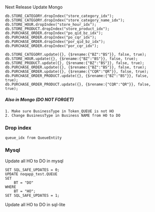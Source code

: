 Next Release Update Mongo

    db.STORE_CATEGORY.dropIndex("store_category_idx");
    db.STORE_CATEGORY.dropIndex("store_category_name_idx");
    db.STORE_HOUR.dropIndex("store_hour_idx");
    db.STORE_PRODUCT.dropIndex("store_product_idx");
    db.PURCHASE_ORDER.dropIndex("po_qid_bz_idx");
    db.PURCHASE_ORDER.dropIndex("po_cqr_idx");
    db.PURCHASE_ORDER.dropIndex("por_qid_bz_idx");
    db.PURCHASE_ORDER.dropIndex("por_cqr_idx");
    
    db.STORE_CATEGORY.update({}, {$rename:{"BZ":"BS"}}, false, true);
    db.STORE_HOUR.update({}, {$rename:{"BZ":"BS"}}, false, true);
    db.STORE_PRODUCT.update({}, {$rename:{"BZ":"BS"}}, false, true);
    db.PURCHASE_ORDER.update({}, {$rename:{"BZ":"BS"}}, false, true);
    db.PURCHASE_ORDER.update({}, {$rename:{"CQR":"QR"}}, false, true);
    db.PURCHASE_ORDER_PRODUCT.update({}, {$rename:{"BZ":"BS"}}, false, true);
    db.PURCHASE_ORDER_PRODUCT.update({}, {$rename:{"CQR":"QR"}}, false, true);

##### Also in Mongo (DO NOT FORGET)

    1. Make sure BusinessType in Token_QUEUE is not HO
    2. Change BusinessType in Business NAME from HO to DO
    
### Drop index
    queue_idx from QueueEntity    

### Mysql 

Update all HO to DO in mysql

    SET SQL_SAFE_UPDATES = 0;
    UPDATE noqapp_test.QUEUE 
    SET
        BT = "DO"
    WHERE 
        BT = "HO";
    SET SQL_SAFE_UPDATES = 1;    

Update all HO to DO in sql-lite 

